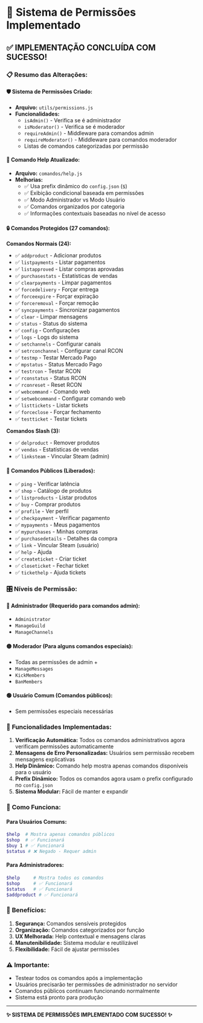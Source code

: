 # 🔐 Sistema de Permissões Implementado

## ✅ **IMPLEMENTAÇÃO CONCLUÍDA COM SUCESSO!**

### 📋 **Resumo das Alterações:**

#### 🛡️ **Sistema de Permissões Criado:**
- **Arquivo:** `utils/permissions.js`
- **Funcionalidades:**
  - `isAdmin()` - Verifica se é administrador
  - `isModerator()` - Verifica se é moderador
  - `requireAdmin()` - Middleware para comandos admin
  - `requireModerator()` - Middleware para comandos moderador
  - Listas de comandos categorizadas por permissão

#### 🎯 **Comando Help Atualizado:**
- **Arquivo:** `comandos/help.js`
- **Melhorias:**
  - ✅ Usa prefix dinâmico do `config.json` (`$`)
  - ✅ Exibição condicional baseada em permissões
  - ✅ Modo Administrador vs Modo Usuário
  - ✅ Comandos organizados por categoria
  - ✅ Informações contextuais baseadas no nível de acesso

#### 🔒 **Comandos Protegidos (27 comandos):**

**Comandos Normais (24):**
- ✅ `addproduct` - Adicionar produtos
- ✅ `listpayments` - Listar pagamentos
- ✅ `listapproved` - Listar compras aprovadas
- ✅ `purchasestats` - Estatísticas de vendas
- ✅ `clearpayments` - Limpar pagamentos
- ✅ `forcedelivery` - Forçar entrega
- ✅ `forceexpire` - Forçar expiração
- ✅ `forceremoval` - Forçar remoção
- ✅ `syncpayments` - Sincronizar pagamentos
- ✅ `clear` - Limpar mensagens
- ✅ `status` - Status do sistema
- ✅ `config` - Configurações
- ✅ `logs` - Logs do sistema
- ✅ `setchannels` - Configurar canais
- ✅ `setrconchannel` - Configurar canal RCON
- ✅ `testmp` - Testar Mercado Pago
- ✅ `mpstatus` - Status Mercado Pago
- ✅ `testrcon` - Testar RCON
- ✅ `rconstatus` - Status RCON
- ✅ `rconreset` - Reset RCON
- ✅ `webcommand` - Comando web
- ✅ `setwebcommand` - Configurar comando web
- ✅ `listtickets` - Listar tickets
- ✅ `forceclose` - Forçar fechamento
- ✅ `testticket` - Testar tickets

**Comandos Slash (3):**
- ✅ `delproduct` - Remover produtos
- ✅ `vendas` - Estatísticas de vendas
- ✅ `linksteam` - Vincular Steam (admin)

#### 🌟 **Comandos Públicos (Liberados):**
- ✅ `ping` - Verificar latência
- ✅ `shop` - Catálogo de produtos
- ✅ `listproducts` - Listar produtos
- ✅ `buy` - Comprar produtos
- ✅ `profile` - Ver perfil
- ✅ `checkpayment` - Verificar pagamento
- ✅ `mypayments` - Meus pagamentos
- ✅ `mypurchases` - Minhas compras
- ✅ `purchasedetails` - Detalhes da compra
- ✅ `link` - Vincular Steam (usuário)
- ✅ `help` - Ajuda
- ✅ `createticket` - Criar ticket
- ✅ `closeticket` - Fechar ticket
- ✅ `tickethelp` - Ajuda tickets

### 🎛️ **Níveis de Permissão:**

#### 🔴 **Administrador** (Requerido para comandos admin):
- `Administrator`
- `ManageGuild` 
- `ManageChannels`

#### 🟡 **Moderador** (Para alguns comandos especiais):
- Todas as permissões de admin +
- `ManageMessages`
- `KickMembers`
- `BanMembers`

#### 🟢 **Usuário Comum** (Comandos públicos):
- Sem permissões especiais necessárias

### 🔧 **Funcionalidades Implementadas:**

1. **Verificação Automática:** Todos os comandos administrativos agora verificam permissões automaticamente
2. **Mensagens de Erro Personalizadas:** Usuários sem permissão recebem mensagens explicativas
3. **Help Dinâmico:** Comando help mostra apenas comandos disponíveis para o usuário
4. **Prefix Dinâmico:** Todos os comandos agora usam o prefix configurado no `config.json`
5. **Sistema Modular:** Fácil de manter e expandir

### 📱 **Como Funciona:**

#### Para Usuários Comuns:
```bash
$help  # Mostra apenas comandos públicos
$shop  # ✅ Funcionará
$buy 1 # ✅ Funcionará
$status # ❌ Negado - Requer admin
```

#### Para Administradores:
```bash
$help     # Mostra todos os comandos
$shop     # ✅ Funcionará
$status   # ✅ Funcionará
$addproduct # ✅ Funcionará
```

### 🚀 **Benefícios:**

1. **Segurança:** Comandos sensíveis protegidos
2. **Organização:** Comandos categorizados por função
3. **UX Melhorada:** Help contextual e mensagens claras
4. **Manutenibilidade:** Sistema modular e reutilizável
5. **Flexibilidade:** Fácil de ajustar permissões

### ⚠️ **Importante:**
- Testear todos os comandos após a implementação
- Usuários precisarão ter permissões de administrador no servidor
- Comandos públicos continuam funcionando normalmente
- Sistema está pronto para produção

---

**✨ SISTEMA DE PERMISSÕES IMPLEMENTADO COM SUCESSO! ✨**
